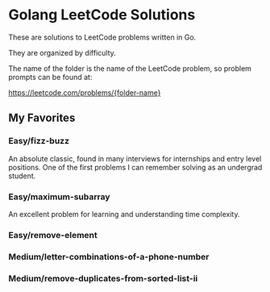 # Golang LeetCode Solutions

These are solutions to LeetCode problems written in Go. 

They are organized by difficulty. 

The name of the folder is the name of the LeetCode problem, so problem prompts can be found at:

https://leetcode.com/problems/{folder-name}

## My Favorites

### Easy/fizz-buzz  
An absolute classic, found in many interviews for internships and entry level positions. One of the first problems I can remember solving as an undergrad student.
### Easy/maximum-subarray   
An excellent problem for learning and understanding time complexity.
### Easy/remove-element

### Medium/letter-combinations-of-a-phone-number   

### Medium/remove-duplicates-from-sorted-list-ii


